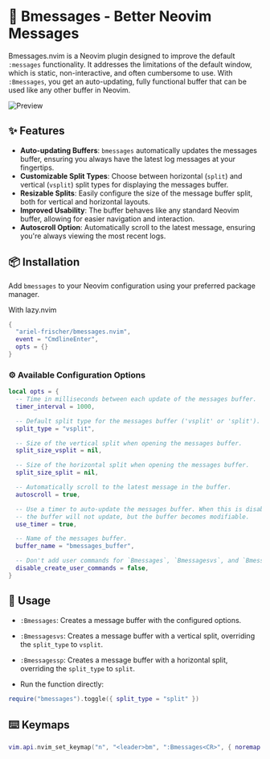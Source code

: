 # 💬 Bmessages - Better Neovim Messages

Bmessages.nvim is a Neovim plugin designed to improve the default `:messages` functionality. It addresses the limitations of the default window, which is static, non-interactive, and often cumbersome to use. With `:Bmessages`, you get an auto-updating, fully functional buffer that can be used like any other buffer in Neovim.

![Preview]("https://media.githubusercontent.com/media/ariel-frischer/bmessages.nvim/dev/media/preview.png")

## ✨ Features

- **Auto-updating Buffers**: `bmessages` automatically updates the messages buffer, ensuring you always have the latest log messages at your fingertips.
- **Customizable Split Types**: Choose between horizontal (`split`) and vertical (`vsplit`) split types for displaying the messages buffer.
- **Resizable Splits**: Easily configure the size of the message buffer split, both for vertical and horizontal layouts.
- **Improved Usability**: The buffer behaves like any standard Neovim buffer, allowing for easier navigation and interaction.
- **Autoscroll Option**: Automatically scroll to the latest message, ensuring you're always viewing the most recent logs.

## 📦 Installation

Add `bmessages` to your Neovim configuration using your preferred package manager.

With lazy.nvim
```lua
{
  "ariel-frischer/bmessages.nvim",
  event = "CmdlineEnter",
  opts = {}
}
```

### ⚙️  Available Configuration Options

```lua
local opts = {
  -- Time in milliseconds between each update of the messages buffer.
  timer_interval = 1000,

  -- Default split type for the messages buffer ('vsplit' or 'split').
  split_type = "vsplit",

  -- Size of the vertical split when opening the messages buffer.
  split_size_vsplit = nil,

  -- Size of the horizontal split when opening the messages buffer.
  split_size_split = nil,

  -- Automatically scroll to the latest message in the buffer.
  autoscroll = true,

  -- Use a timer to auto-update the messages buffer. When this is disabled,
  -- the buffer will not update, but the buffer becomes modifiable.
  use_timer = true,

  -- Name of the messages buffer.
  buffer_name = "bmessages_buffer",

  -- Don't add user commands for `Bmessages`, `Bmessagesvs`, and `Bmessagessp`.
  disable_create_user_commands = false,
}
```

## 🚀 Usage

- `:Bmessages`: Creates a message buffer with the configured options.
- `:Bmessagesvs`: Creates a message buffer with a vertical split, overriding the `split_type` to `vsplit`.
- `:Bmessagessp`: Creates a message buffer with a horizontal split, overriding the `split_type` to `split`.

- Run the function directly:
```lua
require("bmessages").toggle({ split_type = "split" })
```

## ⌨️  Keymaps

```lua
vim.api.nvim_set_keymap("n", "<leader>bm", ":Bmessages<CR>", { noremap = true, silent = true })
```
